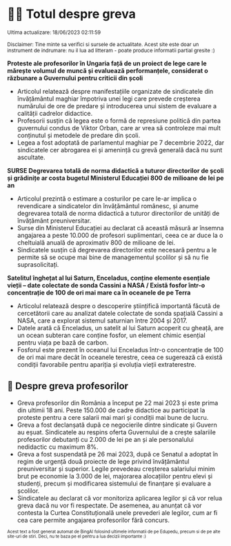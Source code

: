 # 👩‍🏫 Totul despre greva
<sub>Ultima actualizare: 18/06/2023 02:11:59</sub>

<sub>Disclaimer: Tine minte sa verifici si sursele de actualitate. Acest site este doar un instrument de indrumare: nu il lua ad litteram - poate produce informatii partial gresite :)</sub>

**Proteste ale profesorilor în Ungaria față de un proiect de lege care le mărește volumul de muncă și evaluează performanțele, considerat o răzbunare a Guvernului pentru criticii din școli**
- Articolul relatează despre manifestațiile organizate de sindicatele din învățământul maghiar împotriva unei legi care prevede creșterea numărului de ore de predare și introducerea unui sistem de evaluare a calității cadrelor didactice.
- Profesorii susțin că legea este o formă de represiune politică din partea guvernului condus de Viktor Orban, care ar vrea să controleze mai mult conținutul și metodele de predare din școli.
- Legea a fost adoptată de parlamentul maghiar pe 7 decembrie 2022, dar sindicatele cer abrogarea ei și amenință cu grevă generală dacă nu sunt ascultate.

**SURSE Degrevarea totală de norma didactică a tuturor directorilor de școli și grădinițe ar costa bugetul Ministerul Educației 800 de milioane de lei pe an**
- Articolul prezintă o estimare a costurilor pe care le-ar implica o revendicare a sindicatelor din învățământul românesc, și anume degrevarea totală de norma didactică a tuturor directorilor de unități de învățământ preuniversitar.
- Surse din Ministerul Educației au declarat că această măsură ar însemna angajarea a peste 10.000 de profesori suplimentari, ceea ce ar duce la o cheltuială anuală de aproximativ 800 de milioane de lei.
- Sindicatele susțin că degrevarea directorilor este necesară pentru a le permite să se ocupe mai bine de managementul școlilor și să nu fie suprasolicitați.

**Satelitul înghețat al lui Saturn, Enceladus, conține elemente esențiale vieții – date colectate de sonda Cassini a NASA / Există fosfor într-o concentrație de 100 de ori mai mare ca în oceanele de pe Terra**
- Articolul relatează despre o descoperire științifică importantă făcută de cercetătorii care au analizat datele colectate de sonda spațială Cassini a NASA, care a explorat sistemul saturnian între 2004 și 2017.
- Datele arată că Enceladus, un satelit al lui Saturn acoperit cu gheață, are un ocean subteran care conține fosfor, un element chimic esențial pentru viața pe bază de carbon.
- Fosforul este prezent în oceanul lui Enceladus într-o concentrație de 100 de ori mai mare decât în oceanele terestre, ceea ce sugerează că există condiții favorabile pentru apariția și evoluția vieții extraterestre.

## 🏫 Despre greva profesorilor
- Greva profesorilor din România a început pe 22 mai 2023 și este prima din ultimii 18 ani. Peste 150.000 de cadre didactice au participat la proteste pentru a cere salarii mai mari și condiții mai bune de lucru.
- Greva a fost declanșată după ce negocierile dintre sindicate și Guvern au eșuat. Sindicatele au respins oferta Guvernului de a crește salariile profesorilor debutanți cu 2.000 de lei pe an și ale personalului nedidactic cu maximum 8%.
- Greva a fost suspendată pe 26 mai 2023, după ce Senatul a adoptat în regim de urgență două proiecte de lege privind învățământul preuniversitar și superior. Legile prevedeau creșterea salariului minim brut pe economie la 3.000 de lei, majorarea alocațiilor pentru elevi și studenți, precum și modificarea sistemului de finanțare și evaluare a școlilor.
- Sindicatele au declarat că vor monitoriza aplicarea legilor și că vor relua greva dacă nu vor fi respectate. De asemenea, au anunțat că vor contesta la Curtea Constituțională unele prevederi ale legilor, cum ar fi cea care permite angajarea profesorilor fără concurs.


<sub><sub>Acest text a fost generat automat de BingAI folosind ultimele informatii de pe Edupedu, precum si de pe alte site-uri de stiri. Deci, nu te baza pe el pentru a lua decizii importante :)</sub></sub>